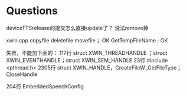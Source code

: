 # Questions
deviceTTSrelease的提交怎么直接update了？
没法remove掉

xwin.cpp 
copyfile deletefile movefile； OK
GetTempFileName ; OK



失败，不能加下面的：
117行 struct XWIN_THREADHANDLE ；struct XWIN_EVENTHANDLE；struct XWIN_SEM_HANDLE
23行 #include <pthread.h>
2305行 struct XWIN_HANDLE，CreateFileW ,GetFileType；CloseHandle

204行 EmbeddedSpeechConfig